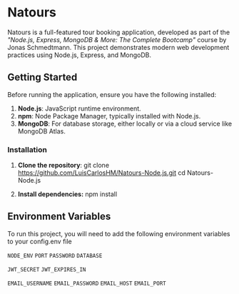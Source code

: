 
# Natours

Natours is a full-featured tour booking application, developed as part of the _"Node.js, Express, MongoDB & More: The Complete Bootcamp"_ course by Jonas Schmedtmann. This project demonstrates modern web development practices using Node.js, Express, and MongoDB.





## Getting Started

Before running the application, ensure you have the following installed:

1) **Node.js**: JavaScript runtime environment.
2) **npm**: Node Package Manager, typically installed with Node.js.
3) **MongoDB**: For database storage, either locally or via a cloud service like MongoDB Atlas.
### Installation
1. **Clone the repository**:
   git clone https://github.com/LuisCarlosHM/Natours-Node.js.git
   cd Natours-Node.js
   
2. **Install dependencies:**
   npm install

## Environment Variables

To run this project, you will need to add the following environment variables to your config.env file


`NODE_ENV`
`PORT`
`PASSWORD`
`DATABASE`

`JWT_SECRET`
`JWT_EXPIRES_IN`

`EMAIL_USERNAME`
`EMAIL_PASSWORD`
`EMAIL_HOST`
`EMAIL_PORT`



